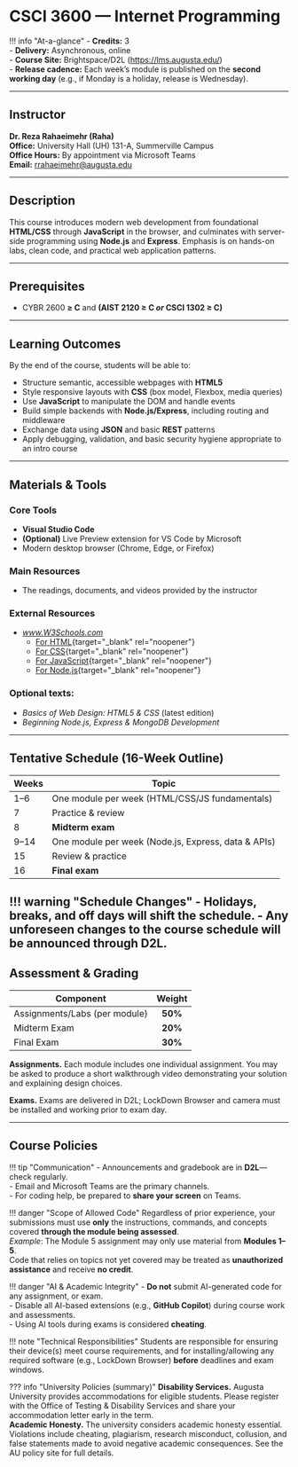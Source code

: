 # CSCI 3600 — Internet Programming

!!! info "At-a-glance"
    - **Credits:** 3  
    - **Delivery:** Asynchronous, online  
    - **Course Site:** Brightspace/D2L (https://lms.augusta.edu/)  
    - **Release cadence:** Each week’s module is published on the **second working day** (e.g., if Monday is a holiday, release is Wednesday).

---

## Instructor
**Dr. Reza Rahaeimehr (Raha)**  
**Office:** University Hall (UH) 131-A, Summerville Campus  
**Office Hours:** By appointment via Microsoft Teams  
**Email:** rrahaeimehr@augusta.edu

---

## Description
This course introduces modern web development from foundational **HTML/CSS** through **JavaScript** in the browser, and culminates with server-side programming using **Node.js** and **Express**. Emphasis is on hands-on labs, clean code, and practical web application patterns.

---

## Prerequisites
- CYBR 2600 **≥ C** and **(AIST 2120 ≥ C _or_ CSCI 1302 ≥ C)**

---

## Learning Outcomes
By the end of the course, students will be able to:
- Structure semantic, accessible webpages with **HTML5**
- Style responsive layouts with **CSS** (box model, Flexbox, media queries)
- Use **JavaScript** to manipulate the DOM and handle events
- Build simple backends with **Node.js/Express**, including routing and middleware
- Exchange data using **JSON** and basic **REST** patterns
- Apply debugging, validation, and basic security hygiene appropriate to an intro course

---

## Materials & Tools

### Core Tools
- **Visual Studio Code**
- **(Optional)** Live Preview extension for VS Code by Microsoft
- Modern desktop browser (Chrome, Edge, or Firefox)

### Main Resources
- The readings, documents, and videos provided by the instructor

### External Resources
- _www.W3Schools.com_
    - [For HTML](https://www.w3schools.com/html/default.asp){target="_blank" rel="noopener"}
    - [For CSS](https://www.w3schools.com/css/default.asp){target="_blank" rel="noopener"}
    - [For JavaScript](https://www.w3schools.com/js/default.asp){target="_blank" rel="noopener"}
    - [For Node.js](https://www.w3schools.com/nodejs/default.asp){target="_blank" rel="noopener"}

### Optional texts:
- _Basics of Web Design: HTML5 & CSS_ (latest edition)
- _Beginning Node.js, Express & MongoDB Development_

---

## Tentative Schedule (16-Week Outline)

| Weeks | Topic |
|------|------|
| 1–6   | One module per week (HTML/CSS/JS fundamentals) |
| 7     | Practice & review |
| 8     | **Midterm exam** |
| 9–14  | One module per week (Node.js, Express, data & APIs) |
| 15    | Review & practice |
| 16    | **Final exam** |

!!! warning "Schedule Changes"
    - Holidays, breaks, and off days will shift the schedule.
    - Any unforeseen changes to the course schedule will be announced through D2L.
---

## Assessment & Grading

| Component                    | Weight |
|-----------------------------|:------:|
| Assignments/Labs (per module) | **50%** |
| Midterm Exam                | **20%** |
| Final Exam                  | **30%** |

**Assignments.** Each module includes one individual assignment. You may be asked to produce a short walkthrough video demonstrating your solution and explaining design choices.

**Exams.** Exams are delivered in D2L; LockDown Browser and camera must be installed and working prior to exam day.

---

## Course Policies

!!! tip "Communication"
    - Announcements and gradebook are in **D2L**—check regularly.  
    - Email and Microsoft Teams are the primary channels.  
    - For coding help, be prepared to **share your screen** on Teams.

!!! danger "Scope of Allowed Code"
    Regardless of prior experience, your submissions must use **only** the instructions, commands, and concepts covered **through the module being assessed**.  
    _Example_: The Module 5 assignment may only use material from **Modules 1–5**.  
    Code that relies on topics not yet covered may be treated as **unauthorized assistance** and receive **no credit**.

!!! danger "AI & Academic Integrity"
    - **Do not** submit AI-generated code for any assignment, or exam.  
    - Disable all AI-based extensions (e.g., **GitHub Copilot**) during course work and assessments.  
    - Using AI tools during exams is considered **cheating**.

!!! note "Technical Responsibilities"
    Students are responsible for ensuring their device(s) meet course requirements, and for installing/allowing any required software (e.g., LockDown Browser) **before** deadlines and exam windows.

??? info "University Policies (summary)"
    **Disability Services.** Augusta University provides accommodations for eligible students. Please register with the Office of Testing & Disability Services and share your accommodation letter early in the term.  
    **Academic Honesty.** The university considers academic honesty essential. Violations include cheating, plagiarism, research misconduct, collusion, and false statements made to avoid negative academic consequences. See the AU policy site for full details.

